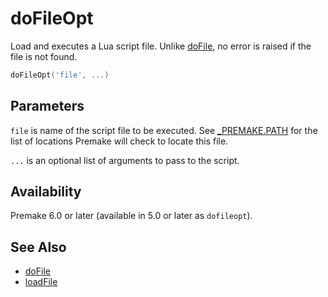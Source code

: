 # doFileOpt

Load and executes a Lua script file. Unlike [doFile](doFile.md), no error is raised if the file is not found.

```lua
doFileOpt('file', ...)
```

## Parameters

`file` is name of the script file to be executed. See [_PREMAKE.PATH](_PREMAKE.PATH.md) for the list of locations Premake will check to locate this file.

`...` is an optional list of arguments to pass to the script.

## Availability

Premake 6.0 or later (available in 5.0 or later as `dofileopt`).

## See Also

- [doFile](doFile.md)
- [loadFile](loadFile.md)

